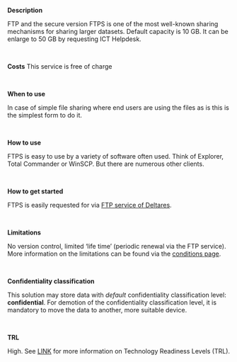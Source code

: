 **Description**

FTP and the secure version FTPS is one of the most well-known sharing mechanisms for sharing larger datasets. Default capacity is 10 GB. It can be enlarge to 50 GB by requesting ICT Helpdesk.

&nbsp;

**Costs**
This service is free of charge

&nbsp;

**When to use**

In case of simple file sharing where end users are using the files as is this is the simplest form to do it.

&nbsp;

**How to use**

FTPS is easy to use by a variety of software often used. Think of Explorer, Total Commander or WinSCP. But there are numerous other clients.

&nbsp;

**How to get started**

FTPS is easily requested for via [FTP service of Deltares](https://ftp.deltares.nl/).

&nbsp;

**Limitations**

No version control, limited ‘life time’ (periodic renewal via the FTP service). More information on the limitations can be found via the [conditions page](https://ftp.deltares.nl/conditions.php).

&nbsp;

**Confidentiality classification**

This solution may store data with _default_ confidentiality classification level: __confidential__. For demotion of the confidentiality classification level, it is mandatory to move the data to another, more suitable device.

&nbsp;

**TRL**

High. See [LINK](/storage-finder/trl)  for more information on Technology Readiness Levels (TRL).
